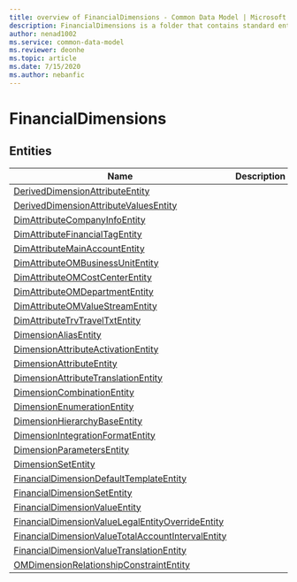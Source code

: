 ```yaml
---
title: overview of FinancialDimensions - Common Data Model | Microsoft Docs
description: FinancialDimensions is a folder that contains standard entities related to the Common Data Model.
author: nenad1002
ms.service: common-data-model
ms.reviewer: deonhe
ms.topic: article
ms.date: 7/15/2020
ms.author: nebanfic
---
```


# FinancialDimensions


## Entities

|Name|Description|
|---|---|
|[DerivedDimensionAttributeEntity](DerivedDimensionAttributeEntity.md)||
|[DerivedDimensionAttributeValuesEntity](DerivedDimensionAttributeValuesEntity.md)||
|[DimAttributeCompanyInfoEntity](DimAttributeCompanyInfoEntity.md)||
|[DimAttributeFinancialTagEntity](DimAttributeFinancialTagEntity.md)||
|[DimAttributeMainAccountEntity](DimAttributeMainAccountEntity.md)||
|[DimAttributeOMBusinessUnitEntity](DimAttributeOMBusinessUnitEntity.md)||
|[DimAttributeOMCostCenterEntity](DimAttributeOMCostCenterEntity.md)||
|[DimAttributeOMDepartmentEntity](DimAttributeOMDepartmentEntity.md)||
|[DimAttributeOMValueStreamEntity](DimAttributeOMValueStreamEntity.md)||
|[DimAttributeTrvTravelTxtEntity](DimAttributeTrvTravelTxtEntity.md)||
|[DimensionAliasEntity](DimensionAliasEntity.md)||
|[DimensionAttributeActivationEntity](DimensionAttributeActivationEntity.md)||
|[DimensionAttributeEntity](DimensionAttributeEntity.md)||
|[DimensionAttributeTranslationEntity](DimensionAttributeTranslationEntity.md)||
|[DimensionCombinationEntity](DimensionCombinationEntity.md)||
|[DimensionEnumerationEntity](DimensionEnumerationEntity.md)||
|[DimensionHierarchyBaseEntity](DimensionHierarchyBaseEntity.md)||
|[DimensionIntegrationFormatEntity](DimensionIntegrationFormatEntity.md)||
|[DimensionParametersEntity](DimensionParametersEntity.md)||
|[DimensionSetEntity](DimensionSetEntity.md)||
|[FinancialDimensionDefaultTemplateEntity](FinancialDimensionDefaultTemplateEntity.md)||
|[FinancialDimensionSetEntity](FinancialDimensionSetEntity.md)||
|[FinancialDimensionValueEntity](FinancialDimensionValueEntity.md)||
|[FinancialDimensionValueLegalEntityOverrideEntity](FinancialDimensionValueLegalEntityOverrideEntity.md)||
|[FinancialDimensionValueTotalAccountIntervalEntity](FinancialDimensionValueTotalAccountIntervalEntity.md)||
|[FinancialDimensionValueTranslationEntity](FinancialDimensionValueTranslationEntity.md)||
|[OMDimensionRelationshipConstraintEntity](OMDimensionRelationshipConstraintEntity.md)||
